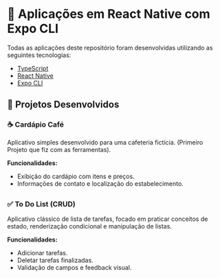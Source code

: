 # 📱 Aplicações em React Native com Expo CLI

Todas as aplicações deste repositório foram desenvolvidas utilizando as seguintes tecnologias:

- [TypeScript](https://www.typescriptlang.org/)
- [React Native](https://reactnative.dev/)
- [Expo CLI](https://docs.expo.dev/)

## 🚀 Projetos Desenvolvidos

### ☕ Cardápio Café

Aplicativo simples desenvolvido para uma cafeteria fictícia. (Primeiro Projeto que fiz com as ferramentas).


**Funcionalidades:**
- Exibição do cardápio com itens e preços.
- Informações de contato e localização do estabelecimento.
##
### ✅ To Do List (CRUD)

Aplicativo clássico de lista de tarefas, focado em praticar conceitos de estado, renderização condicional e manipulação de listas.


**Funcionalidades:**
- Adicionar tarefas.
- Deletar tarefas finalizadas.
- Validação de campos e feedback visual.
##
